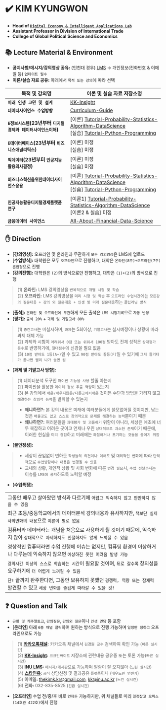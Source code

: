 # ✔️ KIM KYUNGWON
- **Head of [`Digital Economy & Intelligent Applications Lab`](https://sites.google.com/view/thekimk)**
- **Assistant Professor in Division of International Trade**
- **College of Global Political Science and Economics**

## 📚 Lecture Material & Environment
- **공지사항/메시지/강의영상 공유:** (인천대 경우) [LMS](http://cyber.inu.ac.kr/) $\rightarrow$ 개인정보(전화번호 & 이메일 등) `업데이트 필수`
- **이론/실습 자료 공유:** 아래에서 `목적 또는 강의`에 따라 선택

| 목적 및 강의명 | 이론 및 실습 자료 저장소명 |
|---|---|
| **`미래 인생 고민 및 설계`** | [KK-Insight](https://github.com/thekimk/KK-Insight) |
| **`데이터사이언스 수업방향`** | [Curriculum-Guide](https://github.com/thekimk/Curriculum-Guide) |
| **`E정보시스템`(23년부터 `디지털경제와 데이터사이언스이해`)** | [이론] [Tutorial-Probability-Statistics-Algorithm-DataScience](https://github.com/thekimk/Tutorial-Probability-Statistics-Algorithm-DataScience) <br> [실습] [Tutorial-Python-Programming](https://github.com/thekimk/Tutorial-Python-Programming) |
| **`E데이터베이스`(23년부터 `비즈니스애널리틱스`)** | [이론] 미정 <br> [실습] 미정 |
| **`빅데이터`(23년부터 `인공지능활용의사결정`)** | [이론] 미정 <br> [실습] 미정 |
| **`비즈니스혁신을위한데이터사이언스응용`** | [이론] [Tutorial-Probability-Statistics-Algorithm-DataScience](https://github.com/thekimk/Tutorial-Probability-Statistics-Algorithm-DataScience) <br> [실습] [Tutorial-Python-Programming](https://github.com/thekimk/Tutorial-Python-Programming) |
| **`인공지능활용디지털경제플랫폼연구`** | [이론1] [Tutorial-Probability-Statistics-Algorithm-DataScience](https://github.com/thekimk/Tutorial-Probability-Statistics-Algorithm-DataScience) <br> [이론2 & 실습] 미정 |
| **`금융데이터 사이언스`** | [All-About-Financial-Data-Science](https://github.com/thekimk/All-About-Financial-Data-Science) |

## ✋ Direction 
- **[강의영상]:** 오프라인 및 온라인과 무관하게 `모든 강의영상`은 LMS에 업로드   
- **[수업방식]:** 대학원은 모두 `오프라인`으로 진행하고, 대학은 `온라인(8주)+오프라인(7주) 혼합형`으로 진행    
- **[강의진행]:** 대학원은 `(2)`의 방식으로만 진행하고, 대학은 `(1)+(2)`의 방식으로 진행    
>
> (1) **온라인:** LMS 강의영상을 `반복적으로 개별 시청 및 학습`        
> (2) **오프라인:** LMS 강의영상을 `미리 시청 및 학습` 후 `오프라인 수업시간`에는 `모든강의 질문대응 + 강의 외 질문대응 + 인생 및 미래 질문대응`하는 `플립러닝 방식`        
- **[출석]:** `온라인 및 오프라인에 무관`하게 모든 출석은 `LMS 시청기록`으로 `자동 반영`     
- **[평가]:** `출석 20%` + `과제 및 기말고사 80%`
>
> (1) `중간고사`는 미실시하며, `과제`는 5회이상, `기말고사`는 실시예정이나 상황에 따라 과제 대체 가능    
> (2) 과제와 시험이 `어려워서 0점 또는 쉬워서 100점` 받아도 전체 성적은 `상대평가 등수`로 반영하기에, `절대점수`에 신경쓸 필요 없음     
> (3) `10점 받아도 1등(A+)`일 수 있고 `90점 받아도 꼴등(F)`일 수 있기에 `그저 즐기다가 끝나면 빨리 나가 놀면 됨`     
- **[과제 및 기말고사 방향]:**       
>
> (1) 데이터분석 도구인 `파이썬 기능을 사용` 할줄 아는지    
> (2) 파이썬을 활용한 `데이터 정보 추출 역량`이 있는지    
> (3) 본 강의에서 `배운/배우지않은/다른곳에서배운` 것이든 수단과 방법을 가리지 않고 `해결하는 창의적 능력`을 발휘할 수 있는지    
> - **왜냐하면?:** 본 강의 내용은 미래에 여러분들에게 쓸모없어질 것이지만, 남는 것은 `배울곳도 없고 스스로 창의적으로 문제를 해결하는 능력`뿐이기 때문
> - **왜냐하면?:** 여러분들을 `과대평가 및 괴롭히기` 위함이 아니라, 세상은 애초에 너무 복잡하고 어려운 곳이고 언제나 우린 `상대적으로 과소한 존재`이기 때문에, 이러한 현실을 `미리 경험`하고 미래에는 `좌절하거나 포기하는 것들을 줄이기 위함`    
- **[불안정성]:** 
>
> - 세상이 끊임없이 변하듯 `학생들의 의견이나 이해도` 및 `대외적인 변화`에 따라 `탄력적`으로 `수업방향이나 내용은 변경될 수 있음`
> - 교내외 상황, 개인적 상황 및 사회 변화에 따른 `변경 필요`시, `수업 전날까지`는 이슈를 `LMS에 공지`하도록 노력할 예정
- **[수업특징]:** 

| |
|---|
| 그동안 배우고 살아왔던 방식과 다르기에 `어렵고 익숙하지 않고 만만하지 않을 수 있음`  |
| 최근 초등/중등학교에서의 데이터분석 강의내용과 유사하지만, `책보단 실제 사회변화의 내용`으로 `이론이 별로 없음` |
| 컴퓨터와 데이터라는 개념을 처음으로 사용하게 될 것이기 때문에, 익숙하지 않아 `상대적으로 자세하지도 친절하지도 않게 느껴질 수 있음` |
| 정상적인 컴퓨터라면 수업 진행에 이슈는 없지만, 컴퓨팅 환경이 이상하거나 다루는데 익숙하지 않으면 `예상하진 못한 어려움 발생 가능` |
| `강의시간 이상의 스스로 학습하는 시간`이 필요할 것이며, `뒤로 갈수록` 창의성을 요구하기에 `더 어렵게 느껴질 수 있음`  |
| `단!` 끝까지 완주한다면, 그동안 보유하지 못했던 `경쟁력, 역량 또는 잠재력` 발견할 수 있고 `세상 변화를 즐겁게 따라갈 수 있을 것!` |

## ❓ Question and Talk    
- `근황 및 캐주얼토크`, `강의질문`, `강의외 질문`이나 `인생 면담` 등 포함    
- **[온라인]** 아래 `6종 채널 클릭`하여 원하는 방식으로 진행 가능하며 `일정만 정하고` 오프라인으로도 가능    
>
> (1) **[카카오톡채널](http://pf.kakao.com/_Exfqqb):** 카카오톡 채널에서 `김경원 교수` 검색하여 확인 가능 (`빠른 실시간`)    
> (2) **[KK-Insight](https://github.com/thekimk/KK-Insight):** `크크인싸이트` 저장소에 관련내용 공유중 또는 토론 가능(`빠른 실시간`)       
> (3) **[INU LMS](http://cyber.inu.ac.kr/):** `메시지/게시판`으로 가능하며 알람이 잘 오지않아 (`느린 실시간`)         
> (4) **[스타인유](https://starinu.inu.ac.kr/index.do):** `공식` 상담신청 및 결과공유 `플랫폼`이나 (`매우느린 언젠가`)  
> (5) **이메일:** thekimk.kr@gmail.com, kk@inu.ac.kr (`느린 실시간`)        
> (6) **전화:** 032-835-8525 (`긴급 실시간`)        
>
- **[오프라인]** 수업 전/중/후 바로 `언제든` 가능하지만, 위 채널들로 미리 `일정잡고 오피스(14호관 422호)`에서 진행    
